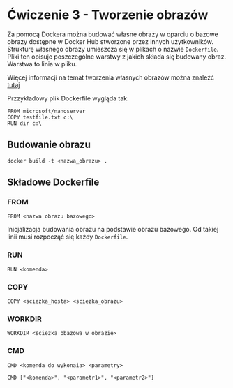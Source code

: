 # Ćwiczenie 3 - Tworzenie obrazów
Za pomocą Dockera można budować własne obrazy w oparciu o bazowe obrazy dostępne w Docker Hub stworzone przez innych użytkowników. Strukturę własnego obrazy umieszcza się w plikach o nazwie ```Dockerfile```.
Pliki ten opisuje poszczególne warstwy z jakich składa się budowany obraz. Warstwa to linia w pliku. 

Więcej informacji na temat tworzenia własnych obrazów można znaleźć [tutaj](https://docs.docker.com/engine/reference/builder/)

Przzykładowy plik Dockerfile wygląda tak:
```
FROM microsoft/nanoserver
COPY testfile.txt c:\
RUN dir c:\
```

## Budowanie obrazu
```
docker build -t <nazwa_obrazu> .
```

## Składowe Dockerfile

### FROM
```
FROM <nazwa obrazu bazowego>
```
Inicjalizacja budowania obrazu na podstawie obrazu bazowego. Od takiej linii musi rozpocząć się każdy ```Dockerfile```.

### RUN
```
RUN <komenda>
```

### COPY
```
COPY <sciezka_hosta> <sciezka_obrazu>
```

### WORKDIR
```
WORKDIR <sciezka bbazowa w obrazie>
```

### CMD
```
CMD <komenda do wykonaia> <parametry>
```

```
CMD ["<komenda>", "<parametr1>", "<parametr2>"]
```
